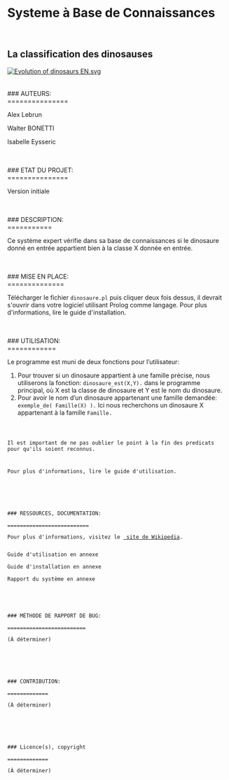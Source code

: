 # Systeme à Base de Connaissances
<br>

## La classification des dinosauses<br>
<p><a href="https://commons.wikimedia.org/wiki/File:Evolution_of_dinosaurs_EN.svg#/media/File:Evolution_of_dinosaurs_EN.svg"><img src="https://upload.wikimedia.org/wikipedia/commons/thumb/3/3e/Evolution_of_dinosaurs_EN.svg/1200px-Evolution_of_dinosaurs_EN.svg.png" alt="Evolution of dinosaurs EN.svg"></a><br>
  <br>
   <br>
### AUTEURS:<br>
===============
<p>Alex Lebrun</p>
<p>Walter BONETTI</p>
<p>Isabelle Eysseric</p>
<br>
 <br>
### ETAT DU PROJET:<br>
===============
<p>Version initiale</p>
<br>
 <br>
### DESCRIPTION:<br>
===========
<p>Ce système expert vérifie dans sa base de connaissances si le dinosaure donné en entrée appartient bien à la classe X donnée en entrée.</p>
<br>
 <br>
### MISE EN PLACE:<br>
==============
<p>Télécharger le fichier <code>dinosaure.pl</code> puis cliquer deux fois dessus, il devrait s'ouvrir dans votre logiciel utilisant Prolog comme langage. Pour plus d'informations, lire le guide d'installation.</p>
<br>
 <br>
### UTILISATION:<br>
============
<p>Le programme est muni de deux fonctions pour l’utilisateur:</p>
<ol>
<li>Pour trouver si un dinosaure appartient à une famille précise, nous utiliserons la fonction: <code>dinosaure_est(X,Y).</code> dans le programme principal, où X est la classe de dinosaure et Y est le nom du dinosaure.</li>
<li>Pour avoir le nom d’un dinosaure appartenant une famille demandée: <code> exemple_de( Famille(X) ).</code> Ici nous recherchons un dinosaure X appartenant à la famille <code>Famille.</li>
</ol>
<p>Il est important de ne pas oublier le point à la fin des predicats pour qu'ils soient reconnus.</p>
<p>Pour plus d'informations, lire le guide d'utilisation.</p>
<br>
 <br>
### RESSOURCES, DOCUMENTATION:<br>
==========================
<p>Pour plus d'informations, visitez le <a href="https://fr.wikipedia.org/wiki/Dinosaure#Classification"> site de Wikipedia</a>.</p>
Guide d'utilisation en annexe<br>
Guide d'installation en annexe<br>
Rapport du système en annexe<br>
<br>
 <br>
### MÉTHODE DE RAPPORT DE BUG:<br>
=========================
<p>(À déterminer)</p>
<br>
 <br>
### CONTRIBUTION:<br>
=============
<p>(À déterminer)</p>
<br>
 <br>
### Licence(s), copyright<br>
=============
<p>(À déterminer)</p>
<br>
